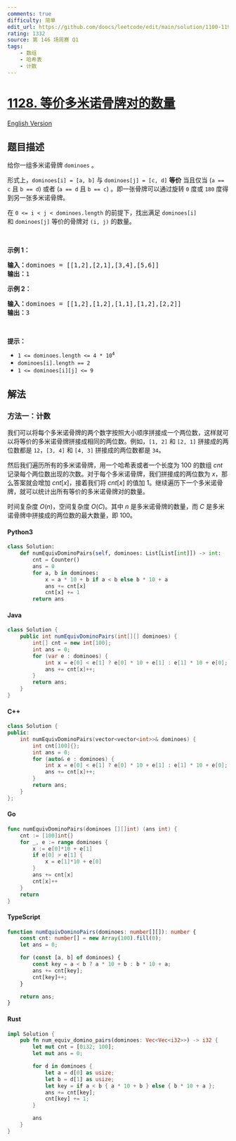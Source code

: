 ```yaml
---
comments: true
difficulty: 简单
edit_url: https://github.com/doocs/leetcode/edit/main/solution/1100-1199/1128.Number%20of%20Equivalent%20Domino%20Pairs/README.md
rating: 1332
source: 第 146 场周赛 Q1
tags:
    - 数组
    - 哈希表
    - 计数
---
```


<!-- problem:start -->

# [1128. 等价多米诺骨牌对的数量](https://leetcode.cn/problems/number-of-equivalent-domino-pairs)

[English Version](/solution/1100-1199/1128.Number%20of%20Equivalent%20Domino%20Pairs/README_EN.md)

## 题目描述

<!-- description:start -->

<p>给你一组多米诺骨牌 <code>dominoes</code> 。</p>

<p>形式上，<code>dominoes[i] = [a, b]</code> 与 <code>dominoes[j] = [c, d]</code> <strong>等价</strong> 当且仅当 (<code>a == c</code> 且 <code>b == d</code>) 或者 (<code>a == d</code> 且 <code>b == c</code>) 。即一张骨牌可以通过旋转 <code>0</code>&nbsp;度或 <code>180</code> 度得到另一张多米诺骨牌。</p>

<p>在&nbsp;<code>0 &lt;= i &lt; j &lt; dominoes.length</code>&nbsp;的前提下，找出满足&nbsp;<code>dominoes[i]</code> 和&nbsp;<code>dominoes[j]</code>&nbsp;等价的骨牌对 <code>(i, j)</code> 的数量。</p>

<p>&nbsp;</p>

<p><strong>示例 1：</strong></p>

<pre>
<strong>输入：</strong>dominoes = [[1,2],[2,1],[3,4],[5,6]]
<strong>输出：</strong>1
</pre>

<p><strong>示例 2：</strong></p>

<pre>
<strong>输入：</strong>dominoes = [[1,2],[1,2],[1,1],[1,2],[2,2]]
<strong>输出：</strong>3
</pre>

<p>&nbsp;</p>

<p><strong>提示：</strong></p>

<ul>
	<li><code>1 &lt;= dominoes.length &lt;= 4 * 10<sup>4</sup></code></li>
	<li><code>dominoes[i].length == 2</code></li>
	<li><code>1 &lt;= dominoes[i][j] &lt;= 9</code></li>
</ul>

<!-- description:end -->

## 解法

<!-- solution:start -->

### 方法一：计数

我们可以将每个多米诺骨牌的两个数字按照大小顺序拼接成一个两位数，这样就可以将等价的多米诺骨牌拼接成相同的两位数。例如，`[1, 2]` 和 `[2, 1]` 拼接成的两位数都是 `12`，`[3, 4]` 和 `[4, 3]` 拼接成的两位数都是 `34`。

然后我们遍历所有的多米诺骨牌，用一个哈希表或者一个长度为 $100$ 的数组 $cnt$ 记录每个两位数出现的次数。对于每个多米诺骨牌，我们拼接成的两位数为 $x$，那么答案就会增加 $cnt[x]$，接着我们将 $cnt[x]$ 的值加 $1$。继续遍历下一个多米诺骨牌，就可以统计出所有等价的多米诺骨牌对的数量。

时间复杂度 $O(n)$，空间复杂度 $O(C)$。其中 $n$ 是多米诺骨牌的数量，而 $C$ 是多米诺骨牌中拼接成的两位数的最大数量，即 $100$。

<!-- tabs:start -->

#### Python3

```python
class Solution:
    def numEquivDominoPairs(self, dominoes: List[List[int]]) -> int:
        cnt = Counter()
        ans = 0
        for a, b in dominoes:
            x = a * 10 + b if a < b else b * 10 + a
            ans += cnt[x]
            cnt[x] += 1
        return ans
```

#### Java

```java
class Solution {
    public int numEquivDominoPairs(int[][] dominoes) {
        int[] cnt = new int[100];
        int ans = 0;
        for (var e : dominoes) {
            int x = e[0] < e[1] ? e[0] * 10 + e[1] : e[1] * 10 + e[0];
            ans += cnt[x]++;
        }
        return ans;
    }
}
```

#### C++

```cpp
class Solution {
public:
    int numEquivDominoPairs(vector<vector<int>>& dominoes) {
        int cnt[100]{};
        int ans = 0;
        for (auto& e : dominoes) {
            int x = e[0] < e[1] ? e[0] * 10 + e[1] : e[1] * 10 + e[0];
            ans += cnt[x]++;
        }
        return ans;
    }
};
```

#### Go

```go
func numEquivDominoPairs(dominoes [][]int) (ans int) {
	cnt := [100]int{}
	for _, e := range dominoes {
		x := e[0]*10 + e[1]
		if e[0] > e[1] {
			x = e[1]*10 + e[0]
		}
		ans += cnt[x]
		cnt[x]++
	}
	return
}
```

#### TypeScript

```ts
function numEquivDominoPairs(dominoes: number[][]): number {
    const cnt: number[] = new Array(100).fill(0);
    let ans = 0;

    for (const [a, b] of dominoes) {
        const key = a < b ? a * 10 + b : b * 10 + a;
        ans += cnt[key];
        cnt[key]++;
    }

    return ans;
}
```

#### Rust

```rust
impl Solution {
    pub fn num_equiv_domino_pairs(dominoes: Vec<Vec<i32>>) -> i32 {
        let mut cnt = [0i32; 100];
        let mut ans = 0;

        for d in dominoes {
            let a = d[0] as usize;
            let b = d[1] as usize;
            let key = if a < b { a * 10 + b } else { b * 10 + a };
            ans += cnt[key];
            cnt[key] += 1;
        }

        ans
    }
}
```

<!-- tabs:end -->

<!-- solution:end -->

<!-- problem:end -->
